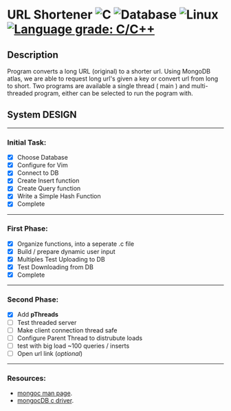# URL Shortener ![C](https://img.shields.io/badge/-C-yellow) ![Database](https://img.shields.io/badge/-MongoDB-blue) ![Linux](https://img.shields.io/badge/Linux-Ubuntu-critical) [![Language grade: C/C++](https://img.shields.io/lgtm/grade/cpp/g/Marko-Sanchez/url-shortener.svg?logo=lgtm&logoWidth=18)](https://lgtm.com/projects/g/Marko-Sanchez/url-shortener/context:cpp)

## Description
Program converts a long URL (original) to a shorter url. Using MongoDB atlas, we are able to request long url's given a key or convert url from long to short. Two programs are available a single thread ( main ) and multi-threaded program, either can be selected to run the pogram with. 

## System DESIGN
----
### Initial Task:
- [x] Choose Database
- [x] Configure for Vim
- [x] Connect to DB
- [x] Create Insert function
- [x] Create Query function
- [x] Write a Simple Hash Function
- [x] Complete
----
### First Phase:
- [x] Organize functions, into a seperate .c file
- [x] Build / prepare  dynamic user input
- [x] Multiples Test Uploading to DB 
- [x] Test Downloading from DB
- [x] Complete
---
### Second Phase:
- [x] Add **pThreads**
- [ ] Test threaded server
- [ ] Make client connection thread safe
- [ ] Configure Parent Thread to distrubute loads
- [ ] test with big load ~100 queries / inserts
- [ ] Open url link (*optional*)
---
### Resources:
* [mongoc man page](https://s3.amazonaws.com/mciuploads/mongo-c-driver/man-pages/libbson/latest/index.html).<br />  
* [mongocDB c driver](http://mongoc.org/libmongoc/current/installing.html).
